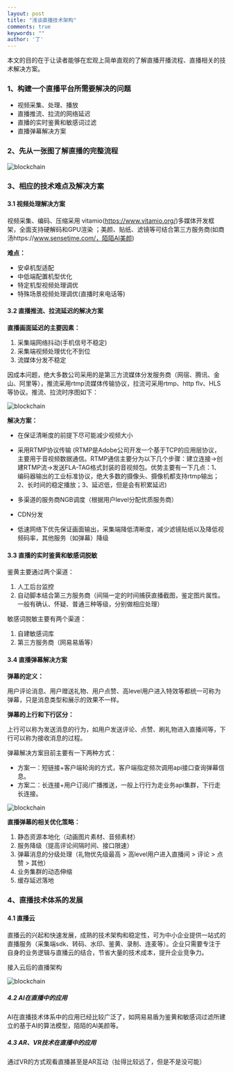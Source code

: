 ```yaml
---
layout: post
title: "浅谈直播技术架构"
comments: true
keywords: ""
author: '丁'
---
```


本文的目的在于让读者能够在宏观上简单直观的了解直播开播流程、直播相关的技术解决方案。

### 1、构建一个直播平台所需要解决的问题

* 视频采集、处理、播放
* 直播推流、拉流的网络延迟
* 直播的实时鉴黄和敏感词过滤
* 直播弹幕解决方案

### 2、先从一张图了解直播的完整流程

![blockchain](http://doc.husor.com/download/attachments/93619188/image2018-1-12+14%3A2%3A6.png?version=1&modificationDate=1515736924000 "直播时序图")

### 3、相应的技术难点及解决方案

#### 3.1 视频处理解决方案

视频采集、编码、压缩采用 vitamio(https://www.vitamio.org/)多媒体开发框架，全面支持硬解码和GPU渲染 ；美颜、贴纸、滤镜等可结合第三方服务商(如商汤https://www.sensetime.com/，陌陌AI美颜)

**难点：** 

* 安卓机型适配
* 中低端配置机型优化
* 特定机型视频处理调优
* 特殊场景视频处理调优(直播时来电话等)

#### 3.2 直播推流、拉流延迟的解决方案

**直播画面延迟的主要因素：**

1. 采集端网络抖动(手机信号不稳定) 
2. 采集端视频处理优化不到位
3. 流媒体分发不稳定

因成本问题，绝大多数公司采用的是第三方流媒体分发服务商（网宿、腾讯、金山、阿里等），推流采用rtmp流媒体传输协议，拉流可采用rtmp、http flv、HLS等协议。推流、拉流时序图如下：

![blockchain](http://doc.husor.com/download/attachments/93619188/image2018-1-11+11%3A41%3A47.png?version=1&modificationDate=1515642105000 "推流、拉流时序图")

**解决方案：**

* 在保证清晰度的前提下尽可能减少视频大小
* 采用RTMP协议传输 (RTMP是Adobe公司开发一个基于TCP的应用层协议，主要用于音视频数据通信。RTMP通信主要分为以下几个步骤：建立连接->创建RTMP流->发送FLA-TAG格式封装的音视频包。优势主要有一下几点：1、编码器输出的工业标准协议，绝大多数的摄像头、摄像机都支持rtmp输出；2、长时间的稳定播放；3、延迟低，但是会有积累延迟)

* 多渠道的服务商NGB调度（根据用户level分配优质服务商）
* CDN分发
* 低速网络下优先保证画面输出，采集端降低清晰度，减少滤镜贴纸以及降低视频码率，其他服务（如弹幕）降级

#### 3.3 直播的实时鉴黄和敏感词脱敏

鉴黄主要通过两个渠道：

1. 人工后台监控
2. 自动脚本结合第三方服务商（间隔一定的时间捕获直播截图，鉴定图片属性。一般有确认、怀疑、普通三种等级，分别做相应处理）

敏感词脱敏主要有两个渠道：

1. 自建敏感词库
2. 第三方服务商（网易易盾等）

#### 3.4 直播弹幕解决方案

**弹幕的定义：**

用户评论消息、用户赠送礼物、用户点赞、高level用户进入特效等都统一可称为弹幕，只是消息类型和展示的效果不一样。

**弹幕的上行和下行区分：**

上行可以称为发送消息的行为，如用户发送评论、点赞、刷礼物进入直播间等，下行可以称为接收消息的过程。

弹幕解决方案目前主要有一下两种方式：

* 方案一：短链接+客户端轮询的方式，客户端指定频次调用api接口查询弹幕信息。
* 方案二：长连接+用户订阅/广播推送，一般上行行为走业务api集群，下行走长连接。

![blockchain](http://doc.husor.com/download/attachments/93619188/image2018-1-11+9%3A59%3A26.png?version=1&modificationDate=1515635964000 "弹幕时序图")

**直播弹幕的相关优化策略：**

1. 静态资源本地化（动画图片素材、音频素材）
2. 服务降级（提高评论间隔时间、接口限速）
3. 弹幕消息的分级处理（礼物优先级最高 > 高level用户进入直播间 > 评论 > 点赞 > 其他）
4. 业务集群的动态伸缩
5. 缓存延迟落地

### 4、直播技术体系的发展

#### 4.1 直播云

直播云的兴起和快速发展，成熟的技术架构和稳定性，可为中小企业提供一站式的直播服务（采集端sdk、转码、水印、鉴黄、录制、连麦等）。企业只需要专注于自身的业务逻辑与直播云的结合，节省大量的技术成本，提升企业竞争力。

接入云后的直播架构

![blockchain](https://odum9helk.qnssl.com/FnjQPTi0LdV4bpcG9BDhmKnjbUGr "弹幕时序图")

##### 4.2 AI在直播中的应用

AI在直播技术体系中的应用已经比较广泛了，如网易易盾为鉴黄和敏感词过滤所建立的基于AI的算法模型，陌陌的AI美颜等。

##### 4.3 AR、VR技术在直播中的应用

通过VR的方式观看直播甚至是AR互动（扯得比较远了，但是不是没可能）

